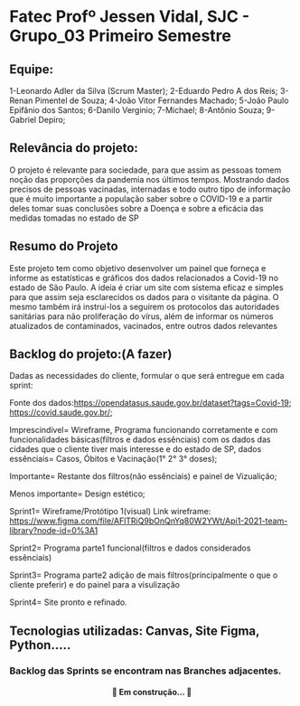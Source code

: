 # Fatec Profº Jessen Vidal, SJC - Grupo_03 Primeiro Semestre

## Equipe:
1-Leonardo Adler da Silva (Scrum Master); 
2-Eduardo Pedro A dos Reis; 3-Renan Pimentel de Souza; 4-João Vitor Fernandes Machado; 5-João Paulo Epifânio dos Santos; 6-Danilo Verginio; 7-Michael; 8-Antônio Souza; 9-Gabriel Depiro;

## Relevância do projeto:
 O projeto é relevante para sociedade, para que assim as pessoas tomem noção das proporções da pandemia nos últimos tempos. Mostrando dados precisos de pessoas vacinadas, internadas e todo outro tipo de informação que é muito importante a população saber sobre o COVID-19 e a partir deles tomar suas conclusões sobre a Doença e sobre a eficácia das medidas tomadas no estado de SP </p>
 
 
## Resumo do Projeto
<p align="left"> Este projeto tem como objetivo desenvolver um painel que forneça e informe as estatísticas e gráficos dos dados relacionados a Covid-19 no estado de São Paulo. A ideia é criar um site com sistema eficaz e simples para que assim seja esclarecidos os dados para o visitante da página. O mesmo também irá instrui-los a seguirem os protocolos das autoridades sanitárias para não proliferação do vírus, além de informar os números atualizados de contaminados, vacinados, entre outros dados relevantes </p>

## Backlog do projeto:(A fazer)
Dadas as necessidades do cliente, formular o que será entregue em cada sprint:

Fonte dos dados:https://opendatasus.saude.gov.br/dataset?tags=Covid-19; https://covid.saude.gov.br/;

Imprescindível= Wireframe, Programa funcionando corretamente e com funcionalidades básicas(filtros e dados essênciais) com os dados das cidades que o cliente tiver mais interesse e do estado de SP, dados essênciais= Casos, Óbitos e Vacinação(1° 2° 3° doses); 

Importante= Restante dos filtros(não essênciais) e painel de Vizualição;

Menos importante= Design estético;




Sprint1= Wireframe/Protótipo 1(visual)
Link wireframe: https://www.figma.com/file/AFlTRiQ9bOnQnYq80W2YWt/Api1-2021-team-library?node-id=0%3A1

Sprint2= Programa parte1 funcional(filtros e dados considerados essênciais)

Sprint3= Programa parte2 adição de mais filtros(principalmente o que o cliente preferir) e do painel para a visulização

Sprint4= Site pronto e refinado.
 
## Tecnologias utilizadas: Canvas, Site Figma, Python.....





### Backlog das Sprints se encontram nas Branches adjacentes.

<h4 align="center"> 
	🚧  Em construção...  🚧
</h4>


